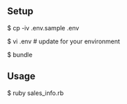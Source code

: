 
## Setup

$ cp -iv .env.sample .env

$ vi .env # update for your environment

$ bundle

## Usage

$ ruby sales_info.rb

